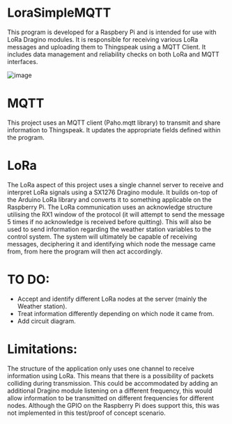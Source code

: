 # LoraSimpleMQTT
This program is developed for a Raspbery Pi and is intended for use with LoRa Dragino modules. It is responsible for receiving various LoRa messages and uploading them to Thingspeak using a MQTT Client. It includes data management and reliability checks on both LoRa and MQTT interfaces.

![image](https://drive.google.com/uc?export=view&id=1XWNL8NdCEkjr6fpAYRsgic4OdOn5ZbUE)

# MQTT
This project uses an MQTT client (Paho.mqtt library) to transmit and share information to Thingspeak. It updates the appropriate fields defined within the program.

# LoRa
The LoRa aspect of this project uses a single channel server to receive and interpret LoRa signals using a SX1276 Dragino module. It builds on-top of the Arduino LoRa library and converts it to something applicable on the Raspberry Pi. The LoRa communication uses an acknowledge structure utilising the RX1 window of the protocol (it will attempt to send the message 5 times if no acknowledge is received before quitting). This will also be used to send information regarding the weather station variables to the control system. The system will ultimately be capable of receiving messages, deciphering it and identifying which node the message came from, from here the program will then act accordingly.

# TO DO:
- Accept and identify different LoRa nodes at the server (mainly the Weather station). 
- Treat information differently depending on which node it came from.
- Add circuit diagram.

# Limitations:
The structure of the application only uses one channel to receive information using LoRa. This means that there is a possibility of packets colliding during transmission. This could be accommodated by adding an additional Dragino module listening on a different frequency, this would allow information to be transmitted on different frequencies for different nodes. Although the GPIO on the Raspberry Pi does support this, this was not implemented in this test/proof of concept scenario.
